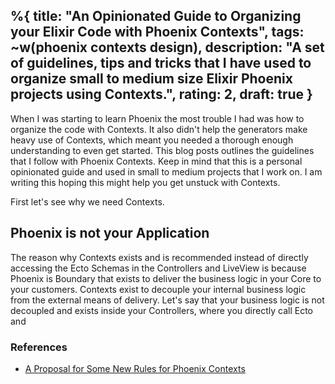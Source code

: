 %{
  title: "An Opinionated Guide to Organizing your Elixir Code with Phoenix Contexts",
  tags: ~w(phoenix contexts design),
  description: "A set of guidelines, tips and tricks that I have used to organize small to medium size Elixir Phoenix projects using Contexts.",
  rating: 2,
  draft: true
}
---

When I was starting to learn Phoenix the most trouble I had was how to organize the code with Contexts. It also didn't help the generators make heavy use of Contexts, which meant you needed a thorough enough understanding to even get started. This blog posts outlines the guidelines that I follow with Phoenix Contexts. Keep in mind that this is a personal opinionated guide and used in small to medium projects that I work on. I am writing this hoping this might help you get unstuck with Contexts.

First let's see why we need Contexts.

## Phoenix is not your Application
The reason why Contexts exists and is recommended instead of directly accessing the Ecto Schemas in the Controllers and LiveView is because Phoenix is Boundary that exists to deliver the business logic in your Core to your customers. Contexts exist to decouple your internal business logic from the external means of delivery. Let's say that your business logic is not decoupled and exists inside your Controllers, where you directly call Ecto and 


### References
 - [A Proposal for Some New Rules for Phoenix Contexts](https://devonestes.com/a-proposal-for-context-rules)
